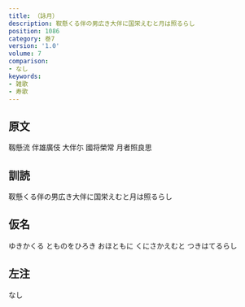 ```yaml
---
title: （詠月）
description: 靫懸くる伴の男広き大伴に国栄えむと月は照るらし
position: 1086
category: 巻7
version: '1.0'
volume: 7
comparison:
- なし
keywords:
- 雑歌
- 寿歌
---
```


## 原文

靱懸流 伴雄廣伎 大伴尓 國将榮常 月者照良思

## 訓読

靫懸くる伴の男広き大伴に国栄えむと月は照るらし

## 仮名

ゆきかくる とものをひろき おほともに くにさかえむと つきはてるらし

## 左注

なし
